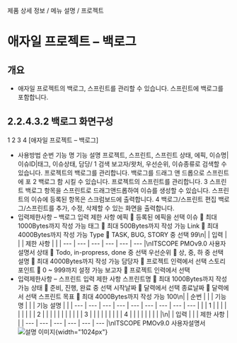 <!--breadcrumb:제품 상세 정보 / 메뉴 설명 / 프로젝트--><span class="md-breadcrumb">제품 상세 정보 / 메뉴 설명 / 프로젝트</span>
# 애자일 프로젝트 – 백로그
<!--5th-h2-toc-->
## 개요

- 애자일 프로젝트의 백로그, 스프린트를 관리할 수 있습니다. 스프린트에 백로그를 포함합니다.
## 2.2.4.3.2 백로그 화면구성
1
2 3
4
[애자일 프로젝트 – 백로그]
- 사용방법
순번 기능 명 기능 설명
프로젝트, 스프린트, 스프린트 상태, 에픽, 이슈명|이슈ID|태그, 이슈상태, 담당/
1 검색
보고자/왓처, 우선순위, 이슈종류로 검색할 수 있습니다.
프로젝트의 백로그를 관리합니다. 백로그를 드래그 앤 드롭으로 스프린트에 포
2 백로그
함 시킬 수 있습니다.
프로젝트의 스프린트를 관리합니다.
3 스프린트 백로그 항목을 스프린트로 드래그앤드롭하여 이슈를 생성할 수 있습니다.
스프린트의 이슈에 등록된 항목은 스크럼보드에 출력합니다.
4 백로그/스프린트 편집 백로그/스프린트를 추가, 수정, 삭제할 수 있는 화면을 출력합니다.
- 입력제한사항 – 백로그
입력 제한 사항
에픽  등록된 에픽을 선택
이슈  최대 1000Bytes까지 작성 가능
태그  최대 500Bytes까지 작성 가능
Link  최대 4000Bytes까지 작성 가능
Type  TASK, BUG, STORY 중 선택
99\n|  | 입력 |  |  | 제한 사항 |  |
| --- | --- | --- | --- | --- | --- |\nITSCOPE PMOv9.0 사용자설명서
상태  Todo, in-propress, done 중 선택
우선순위  상, 중, 하 중 선택
설명  최대 4000Bytes까지 작성 가능
담당자  프로젝트 인력에서 선택
스토리포인트  0 ~ 999까지 설정 가능
보고자  프로젝트 인력에서 선택
- 입력제한사항 – 스프린트
입력 제한 사항
스프린트명  최대 1000Bytes까지 작성 가능
상태  준비, 진행, 완료 중 선택
시작날짜  달력에서 선택
종료날짜  달력에서 선택
스프린트 목표  최대 4000Bytes까지 작성 가능
100\n|  | 순번 |  |  | 기능 명 |  |  | 기능 설명 |  |
| --- | --- | --- | --- | --- | --- | --- | --- | --- |
|  | 1 |  |  |  |  |  |  |  |
| 2 |  |  |  |  |  |  |  |  |
|  | 3 |  |  |  |  |  |  |  |
| 4 |  |  |  |  |  |  |  |  |\n|  | 입력 |  |  | 제한 사항 |  |
| --- | --- | --- | --- | --- | --- |\nITSCOPE PMOv9.0 사용자설명서
![설명 이미지](/02_outputs/manual_images/2.2.4.3.2.png){width="1024px"}
